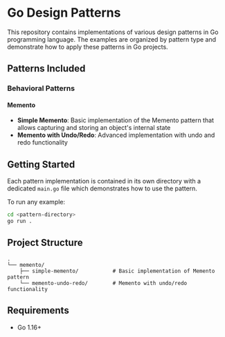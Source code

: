 # Go Design Patterns

This repository contains implementations of various design patterns in Go programming language. The examples are organized by pattern type and demonstrate how to apply these patterns in Go projects.

## Patterns Included

### Behavioral Patterns

#### Memento
- **Simple Memento**: Basic implementation of the Memento pattern that allows capturing and storing an object's internal state
- **Memento with Undo/Redo**: Advanced implementation with undo and redo functionality

## Getting Started

Each pattern implementation is contained in its own directory with a dedicated `main.go` file which demonstrates how to use the pattern.

To run any example:

```bash
cd <pattern-directory>
go run .
```

## Project Structure

```
.
└── memento/
    ├── simple-memento/           # Basic implementation of Memento pattern
    └── memento-undo-redo/        # Memento with undo/redo functionality
```

## Requirements

- Go 1.16+
